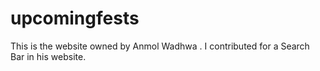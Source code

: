 # upcomingfests
This is the website owned by Anmol Wadhwa . I contributed for a Search Bar in his website.


